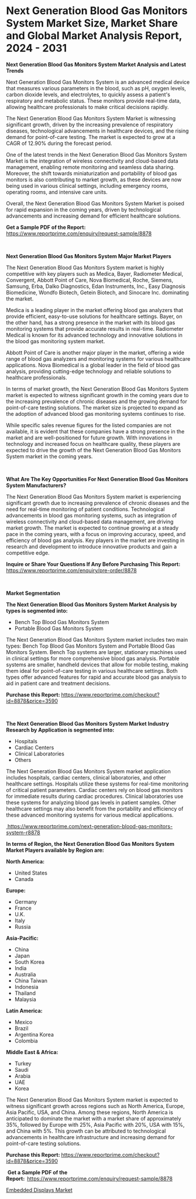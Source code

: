 <p><h1>Next Generation Blood Gas Monitors System Market Size, Market Share and Global Market Analysis Report, 2024 - 2031</h1></p><p><strong>Next Generation Blood Gas Monitors System Market Analysis and Latest Trends</strong></p>
<p><p>Next Generation Blood Gas Monitors System is an advanced medical device that measures various parameters in the blood, such as pH, oxygen levels, carbon dioxide levels, and electrolytes, to quickly assess a patient's respiratory and metabolic status. These monitors provide real-time data, allowing healthcare professionals to make critical decisions rapidly.</p><p>The Next Generation Blood Gas Monitors System Market is witnessing significant growth, driven by the increasing prevalence of respiratory diseases, technological advancements in healthcare devices, and the rising demand for point-of-care testing. The market is expected to grow at a CAGR of 12.90% during the forecast period.</p><p>One of the latest trends in the Next Generation Blood Gas Monitors System Market is the integration of wireless connectivity and cloud-based data management, enabling remote monitoring and seamless data sharing. Moreover, the shift towards miniaturization and portability of blood gas monitors is also contributing to market growth, as these devices are now being used in various clinical settings, including emergency rooms, operating rooms, and intensive care units.</p><p>Overall, the Next Generation Blood Gas Monitors System Market is poised for rapid expansion in the coming years, driven by technological advancements and increasing demand for efficient healthcare solutions.</p></p>
<p><strong>Get a Sample PDF of the Report:&nbsp;</strong> <a href="https://www.reportprime.com/enquiry/request-sample/8878">https://www.reportprime.com/enquiry/request-sample/8878</a></p>
<p>&nbsp;</p>
<p><strong>Next Generation Blood Gas Monitors System Major Market Players</strong></p>
<p><p>The Next Generation Blood Gas Monitors System market is highly competitive with key players such as Medica, Bayer, Radiometer Medical, Convergent, Abbott Point of Care, Nova Biomedical, Roche, Siemens, Samsung, Erba, Dalko Diagnostics, Edan Instruments, Inc., Easy Diagnosis Biomedicine, Wondfo Biotech, Getein Biotech, and Sinocare Inc. dominating the market. </p><p>Medica is a leading player in the market offering blood gas analyzers that provide efficient, easy-to-use solutions for healthcare settings. Bayer, on the other hand, has a strong presence in the market with its blood gas monitoring systems that provide accurate results in real-time. Radiometer Medical is known for its advanced technology and innovative solutions in the blood gas monitoring system market.</p><p>Abbott Point of Care is another major player in the market, offering a wide range of blood gas analyzers and monitoring systems for various healthcare applications. Nova Biomedical is a global leader in the field of blood gas analysis, providing cutting-edge technology and reliable solutions to healthcare professionals.</p><p>In terms of market growth, the Next Generation Blood Gas Monitors System market is expected to witness significant growth in the coming years due to the increasing prevalence of chronic diseases and the growing demand for point-of-care testing solutions. The market size is projected to expand as the adoption of advanced blood gas monitoring systems continues to rise.</p><p>While specific sales revenue figures for the listed companies are not available, it is evident that these companies have a strong presence in the market and are well-positioned for future growth. With innovations in technology and increased focus on healthcare quality, these players are expected to drive the growth of the Next Generation Blood Gas Monitors System market in the coming years.</p></p>
<p>&nbsp;</p>
<p><strong>What Are The Key Opportunities For Next Generation Blood Gas Monitors System Manufacturers?</strong></p>
<p><p>The Next Generation Blood Gas Monitors System market is experiencing significant growth due to increasing prevalence of chronic diseases and the need for real-time monitoring of patient conditions. Technological advancements in blood gas monitoring systems, such as integration of wireless connectivity and cloud-based data management, are driving market growth. The market is expected to continue growing at a steady pace in the coming years, with a focus on improving accuracy, speed, and efficiency of blood gas analysis. Key players in the market are investing in research and development to introduce innovative products and gain a competitive edge.</p></p>
<p><strong>Inquire or Share Your Questions If Any Before Purchasing This Report:</strong> <a href="https://www.reportprime.com/enquiry/pre-order/8878">https://www.reportprime.com/enquiry/pre-order/8878</a></p>
<p>&nbsp;</p>
<p><strong>Market Segmentation</strong></p>
<p><strong>The Next Generation Blood Gas Monitors System Market Analysis by types is segmented into:</strong></p>
<p><ul><li>Bench Top Blood Gas Monitors System</li><li>Portable Blood Gas Monitors System</li></ul></p>
<p><p>The Next Generation Blood Gas Monitors System market includes two main types: Bench Top Blood Gas Monitors System and Portable Blood Gas Monitors System. Bench Top systems are larger, stationary machines used in clinical settings for more comprehensive blood gas analysis. Portable systems are smaller, handheld devices that allow for mobile testing, making them ideal for point-of-care testing in various healthcare settings. Both types offer advanced features for rapid and accurate blood gas analysis to aid in patient care and treatment decisions.</p></p>
<p><strong>Purchase this Report:&nbsp;</strong><a href="https://www.reportprime.com/checkout?id=8878&price=3590">https://www.reportprime.com/checkout?id=8878&price=3590</a></p>
<p>&nbsp;</p>
<p><strong>The Next Generation Blood Gas Monitors System Market Industry Research by Application is segmented into:</strong></p>
<p><ul><li>Hospitals</li><li>Cardiac Centers</li><li>Clinical Laboratories</li><li>Others</li></ul></p>
<p><p>The Next Generation Blood Gas Monitors System market application includes hospitals, cardiac centers, clinical laboratories, and other healthcare settings. Hospitals utilize these systems for real-time monitoring of critical patient parameters. Cardiac centers rely on blood gas monitors for immediate results during cardiac procedures. Clinical laboratories use these systems for analyzing blood gas levels in patient samples. Other healthcare settings may also benefit from the portability and efficiency of these advanced monitoring systems for various medical applications.</p></p>
<p><a href="https://www.reportprime.com/next-generation-blood-gas-monitors-system-r8878">&nbsp;https://www.reportprime.com/next-generation-blood-gas-monitors-system-r8878</a></p>
<p><strong>In terms of Region, the Next Generation Blood Gas Monitors System Market Players available by Region are:</strong></p>
<p>
    <p> <strong> North America: </strong>
        <ul>
            <li>United States</li>
            <li>Canada</li>
        </ul>
        </p> 
    <p> <strong> Europe: </strong>
        <ul>
            <li>Germany</li>
            <li>France</li>
            <li>U.K.</li>
            <li>Italy</li>
            <li>Russia</li>
        </ul>
        </p> 
    <p> <strong> Asia-Pacific: </strong>
        <ul>
            <li>China</li>
            <li>Japan</li>
            <li>South Korea</li>
            <li>India</li>
            <li>Australia</li>
            <li>China Taiwan</li>
            <li>Indonesia</li>
            <li>Thailand</li>
            <li>Malaysia</li>
        </ul>
        </p> 
    <p> <strong> Latin America: </strong>
        <ul>
            <li>Mexico</li>
            <li>Brazil</li>
            <li>Argentina Korea</li>
            <li>Colombia</li>
        </ul>
        </p> 
    <p> <strong> Middle East & Africa: </strong>
        <ul>
            <li>Turkey</li>
            <li>Saudi</li>
            <li>Arabia</li>
            <li>UAE</li>
            <li>Korea</li>
        </ul>
    </p>
    </p>
<p><p>The Next Generation Blood Gas Monitors System market is expected to witness significant growth across regions such as North America, Europe, Asia Pacific, USA, and China. Among these regions, North America is anticipated to dominate the market with a market share of approximately 35%, followed by Europe with 25%, Asia Pacific with 20%, USA with 15%, and China with 5%. This growth can be attributed to technological advancements in healthcare infrastructure and increasing demand for point-of-care testing solutions.</p></p>
<p><strong>Purchase this Report: </strong><a href="https://www.reportprime.com/checkout?id=8878&price=3590">https://www.reportprime.com/checkout?id=8878&price=3590</a></p>
<p>&nbsp;<strong>Get a Sample PDF of the Report:&nbsp;&nbsp;</strong><a href="https://www.reportprime.com/enquiry/request-sample/8878">https://www.reportprime.com/enquiry/request-sample/8878</a></p>
<p><strong></strong></p>
<p><p><a href="https://flame-sidecar-702.notion.site/Embedded-Displays-Market-Insight-Market-Trends-Growth-Forecasted-from-2024-TO-2031-0ab7b6df3b974d3e939045298ae890cb">Embedded Displays Market</a></p></p>